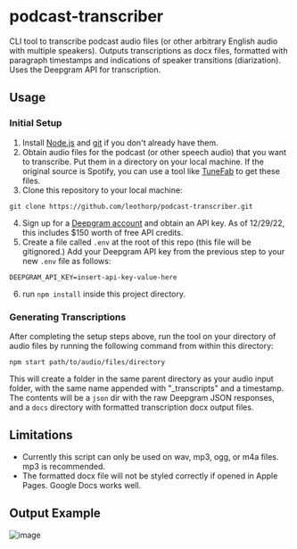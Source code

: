 # podcast-transcriber
CLI tool to transcribe podcast audio files (or other arbitrary English audio with multiple speakers). Outputs transcriptions as docx files, formatted with paragraph timestamps and indications of speaker transitions (diarization). Uses the Deepgram API for transcription.

## Usage

### Initial Setup
1. Install [Node.js](https://nodejs.org/en/download/) and [git](https://git-scm.com/download) if you don't already have them.
2. Obtain audio files for the podcast (or other speech audio) that you want to transcribe. Put them in a directory on your local machine. If the original source is Spotify, you can use a tool like [TuneFab](https://www.tunefab.com/) to get these files.
3. Clone this repository to your local machine:
```
git clone https://github.com/leothorp/podcast-transcriber.git
```
4. Sign up for a [Deepgram account](https://console.deepgram.com/signup) and obtain an API key. As of 12/29/22, this includes $150 worth of free API credits.
5. Create a file called `.env` at the root of this repo (this file will be gitignored.) Add your Deepgram API key from the previous step to your new `.env` file as follows:
```
DEEPGRAM_API_KEY=insert-api-key-value-here
```
6. run `npm install` inside this project directory.

### Generating Transcriptions
After completing the setup steps above, run the tool on your directory of audio files by running the following command from within this directory:
```
npm start path/to/audio/files/directory
```
This will create a folder in the same parent directory as your audio input folder, with the same name appended with "_transcripts" and a timestamp. The contents will be a `json` dir with the raw Deepgram JSON responses, and a `docs` directory with formatted transcription docx output files.

## Limitations
* Currently this script can only be used on wav, mp3, ogg, or m4a files. mp3 is recommended.
* The formatted docx file will not be styled correctly if opened in Apple Pages. Google Docs works well.

## Output Example

![image](https://user-images.githubusercontent.com/12928449/210316882-97b93605-7b9c-483a-8126-6f0595863e92.png)





